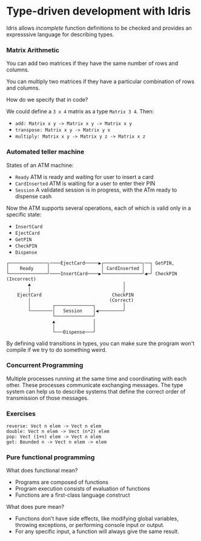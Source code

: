 # Type-driven development with Idris

Idris allows _incomplete_ function definitions to be checked and provides
an expresssive language for describing types.

### Matrix Arithmetic

You can add two matrices if they have the same number of rows and columns.

You can multiply two matrices if they have a particular combination of rows
and columns.

How do we specify that in code?

We could define a `3 x 4` matrix as a type `Matrix 3 4`. Then:

- `add: Matrix x y -> Matrix x y -> Matrix x y`
- `transpose: Matrix x y -> Matrix y x`
- `multiply: Matrix x y -> Matrix y z -> Matrix x z`

### Automated teller machine

States of an ATM machine:

- `Ready` ATM is ready and waiting for user to insert a card
- `CardInserted` ATM is waiting for a user to enter their PIN
- `Session` A validated session is in progress, with the ATm ready to
  dispense cash

Now the ATM supports several operations, each of which is valid only in a
specific state:

- `InsertCard`
- `EjectCard`
- `GetPIN`
- `CheckPIN`
- `Dispense`

```
┌──────────────┐────EjectCard─────▶┌──────────────┐──┐ GetPIN,
│    Ready     │                   │ CardInserted │  │
└──────────────┘────InsertCard────▶└──────────────┘◀─┘ CheckPIN (Incorrect)
        ▲                                  │
        │                                  │
    EjectCard                          CheckPIN
        │                             (Correct)
        │        ┌──────────────┐          │
        └────────│   Session    │◀─────────┘
                 └──────────────┘
                 ▲              │
                 │              │
                 └───Dispense───┘
```

By defining valid transitions in types, you can make sure the program won't
compile if we try to do something weird.

### Concurrent Programming

Multiple processes running at the same time and coordinating with each
other. These processes communicate exchanging messages. The type system can
help us to describe systems that define the correct order of transmission
of those messages.

### Exercises

```
reverse: Vect n elem -> Vect n elem
double: Vect n elem -> Vect (n*2) elem
pop: Vect (1+n) elem -> Vect n elem
get: Bounded n -> Vect n elem -> elem
```

### Pure functional programming

What does functional mean?

- Programs are composed of functions
- Program execution consists of evaluation of functions
- Functions are a first-class language construct

What does pure mean?

- Functions don't have side effects, like modifying global variables,
  throwing exceptions, or performing console input or output.
- For any specific input, a function will always give the same result.
